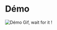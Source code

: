 # Démo
![Démo Gif, wait for it !](https://github.com/OpenClassrooms-Student-Center/4517166---Developpez-votre-premiere-application-Android/blob/master/demo.gif)
